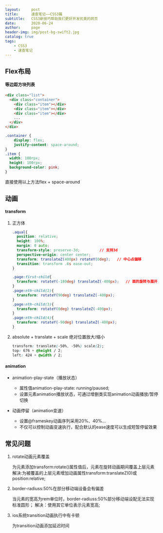 ```yaml
---
layout:     post
title:      速查笔记——CSS3篇
subtitle:   CSS3新技巧帮助我们更好开发优美的网页
date:       2020-06-24
author:     page
header-img: img/post-bg-swift2.jpg
catalog: true
tags:
    - CSS3
    - 速查笔记
---
```




## Flex布局

#### 等边距方块列表

```html
<div class="list">
  <div class="container">
    <div class="item"></div>
    <div class="item"></div>
    <div class="item"></div>
    ...
  </div>
</div>
```

```css
.container {
	display: flex;
	justify-content: space-around;
}
.item {
  width: 100rpx;
  height: 100rpx;
  background-color: pink;
}
```

直接使用以上方法flex + space-around



## 动画

#### transform

1. 正方体

   ```css
   .aqual{
     position: relative;
     height: 100%;
     margin: 0 auto;
     transform-style: preserve-3d;         // 支持3d
     perspective-origin: center center;
     transform: translateZ(400px) rotateY(0deg);   // 中心点偏移
     transition: transform .6s ease-out;
   }
   
   .page:first-child{
     transform: rotateY(-180deg) translateZ(-400px);   // 面的旋转与展开
   }
   .page:nth-child(2){
     transform: rotateY(90deg) translateZ(-400px);
   }
   .page:nth-child(3){
     transform: rotateY(0deg) translateZ(-400px);
   }
   .page:nth-child(4){
     transform: rotateY(-90deg) translateZ(-400px);
   }
   ```

2. absolute + translate + scale 绝对位置放大/缩小

   ```css
   transform: translate(-50%, -50%) scale(2);
   top: 676 + @height / 2;
   left: 424 + @width / 2;
   ```

   

#### animation

- animation-play-state（播放状态）
  - 属性值animation-play-state: running/paused;
  - 设置元素animation播放状态，可通过增删类实现animation动画播放/暂停切换

- 动画停留（animation变速）
  - 设置@frameskey动画序列采用20%、40%...
  - 不仅可以控制动画变速执行，配合默认的ease速度可以生成短暂停留效果

## 常见问题

1. rotate动画元素覆盖

     为元素添加transform:rotate()属性值后，元素在旋转动画期间覆盖上层元素
     解决:为被覆盖的上层元素增加动画属性transform:translateZ(0)或position:relative;

2. border-radiuss:50%在部分移动端设备会有偏差

     当元素的宽高为rem单位时，border-radiuss:50%部分移动端设配无法实现标准圆形；
     解决：使用其它单位表示元素宽高;
     
3. ios系统transition动画执行中有卡顿

     为transition动画添加延迟时间
